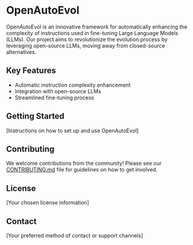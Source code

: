 # OpenAutoEvol

OpenAutoEvol is an innovative framework for automatically enhancing the complexity of instructions used in fine-tuning Large Language Models (LLMs). Our project aims to revolutionize the evolution process by leveraging open-source LLMs, moving away from closed-source alternatives.

## Key Features

- Automatic instruction complexity enhancement
- Integration with open-source LLMs
- Streamlined fine-tuning process

## Getting Started

[Instructions on how to set up and use OpenAutoEvol]

## Contributing

We welcome contributions from the community! Please see our [CONTRIBUTING.md](CONTRIBUTING.md) file for guidelines on how to get involved.

## License

[Your chosen license information]

## Contact

[Your preferred method of contact or support channels]
